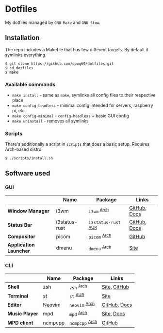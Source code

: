 # Dotfiles
My dotfiles managed by `GNU Make` and `GNU Stow`.

## Installation

The repo includes a Makefile that has few different targets. By default it symlinks everything.
```
$ git clone https://github.com/qooq69/dotfiles.git
$ cd dotfiles
$ make
```

### Available commands

- `make install` - same as `make`, symlinks all config files to their respective place
- `make config-headless` - minimal config intended for servers, raspberry pi, etc.
- `make config-minimal` - `config-headless` + basic GUI config
- `make uninstall` - removes all symlinks

### Scripts
There's additionally a script in `scripts` that does a basic setup. Requires Arch-based distro.
```
$ ./scripts/install.sh
```

## Software used

### GUI

| | Name | Package | Links |
|-| ---- | ------- | ----- |
| **Window Manager** | i3wm | `i3wm` <sup>[Arch](https://archlinux.org/packages/community/x86_64/i3-wm/)</sup> | [GitHub](https://github.com/i3/i3), [Docs](https://i3wm.org/docs/userguide.html)
| **Status Bar** | i3status-rust | `i3status-rust` <sup>[AUR](https://archlinux.org/packages/community/x86_64/i3status-rust/)</sup> | [GitHub](https://github.com/greshake/i3status-rust), [Docs](https://github.com/greshake/i3status-rust/wiki)
| **Compositor** | picom | `picom` <sup>[Arch](https://archlinux.org/packages/community/x86_64/picom/)</sup> | [GitHub](https://github.com/yshui/picom)
| **Application Launcher** | dmenu | `dmenu` <sup>[Arch](https://archlinux.org/packages/community/x86_64/dmenu/)</sup> | [Site](https://tools.suckless.org/dmenu/)


### CLI

| | Name | Package | Links |
|-| ---- | ------- | ----- |
| **Shell** | zsh | `zsh` <sup>[Arch](https://archlinux.org/packages/extra/x86_64/zsh/)</sup> | [Site](https://www.zsh.org/), [GitHub](https://github.com/zsh-users/zsh)
| **Terminal** | st | `st` <sup>[AUR](https://aur.archlinux.org/packages/st/)</sup> | [Site](https://st.suckless.org/)
| **Editor** | Neovim | `neovim` <sup>[Arch](https://archlinux.org/packages/community/x86_64/neovim/)</sup> | [GitHub](https://github.com/neovim/neovim), [Docs](https://github.com/neovim/neovim/wiki)
| **Music Player** | mpd | `mpd` <sup>[Arch](https://archlinux.org/packages/extra/x86_64/mpd/)</sup> | [Site](https://www.musicpd.org/), [Docs](https://mpd.readthedocs.io/en/latest/user.html)
| **MPD client** | ncmpcpp | `ncmpcpp` <sup>[Arch](https://archlinux.org/packages/community/x86_64/ncmpcpp/)</sup> | [GitHub](https://github.com/ncmpcpp/ncmpcpp)
